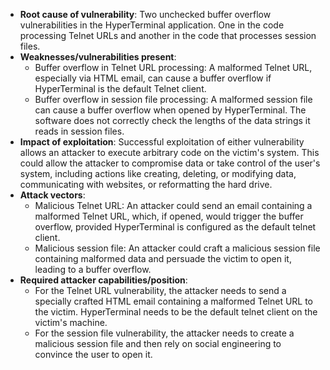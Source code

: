- **Root cause of vulnerability**: Two unchecked buffer overflow vulnerabilities in the HyperTerminal application. One in the code processing Telnet URLs and another in the code that processes session files.
- **Weaknesses/vulnerabilities present**:
    - Buffer overflow in Telnet URL processing: A malformed Telnet URL, especially via HTML email, can cause a buffer overflow if HyperTerminal is the default Telnet client.
    - Buffer overflow in session file processing: A malformed session file can cause a buffer overflow when opened by HyperTerminal. The software does not correctly check the lengths of the data strings it reads in session files.
- **Impact of exploitation**: Successful exploitation of either vulnerability allows an attacker to execute arbitrary code on the victim's system. This could allow the attacker to compromise data or take control of the user's system, including actions like creating, deleting, or modifying data, communicating with websites, or reformatting the hard drive.
- **Attack vectors**:
    - Malicious Telnet URL: An attacker could send an email containing a malformed Telnet URL, which, if opened, would trigger the buffer overflow, provided HyperTerminal is configured as the default telnet client.
    - Malicious session file: An attacker could craft a malicious session file containing malformed data and persuade the victim to open it, leading to a buffer overflow.
- **Required attacker capabilities/position**:
   - For the Telnet URL vulnerability, the attacker needs to send a specially crafted HTML email containing a malformed Telnet URL to the victim. HyperTerminal needs to be the default telnet client on the victim's machine.
   - For the session file vulnerability, the attacker needs to create a malicious session file and then rely on social engineering to convince the user to open it.